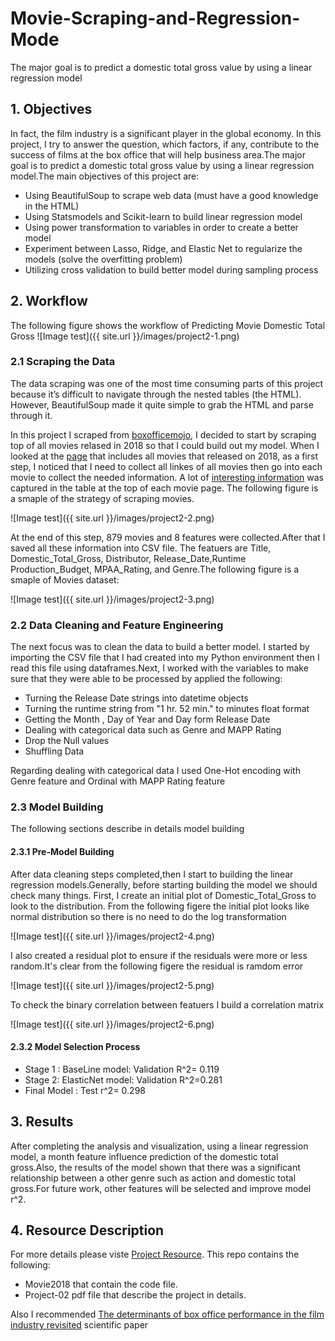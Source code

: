 # Movie-Scraping-and-Regression-Mode
The major goal is to predict a domestic total gross value by using a linear regression model

## 1. Objectives



In fact, the film industry is a significant player in the global economy.  In this project, I try to answer the question, which factors, if any, contribute to the success of films at the box office that will help business area.The major goal is to predict a domestic total gross value by using a linear regression model.The main objectives of this project are:

* Using BeautifulSoup to scrape web data (must have a good knowledge in the HTML)
* Using Statsmodels and Scikit-learn to build linear regression model
* Using power transformation to variables in order to create a better model
* Experiment between Lasso, Ridge, and Elastic Net to regularize the models (solve the overfitting problem)
* Utilizing cross validation to build better model during sampling process



## 2. Workflow
The following figure shows the workflow of Predicting Movie Domestic Total Gross 
![Image test]({{ site.url }}/images/project2-1.png)



### 2.1 Scraping the Data
The data scraping was one of the most time consuming parts of this project because it’s difficult to navigate through the nested tables (the HTML). However, BeautifulSoup made it quite simple to grab the HTML and parse through it.

In this project I scraped from [boxofficemojo](https://www.boxofficemojo.com), I decided to start by scraping top of all  movies relased in 2018 so that I could build out my model. When I looked at the [page](https://www.boxofficemojo.com/yearly/chart/?yr=2018&p=.htm) that includes all movies that released on 2018, as a first step, I noticed that I need to collect all linkes of all movies then  go into each movie to collect the needed information. A lot of [interesting information](https://www.boxofficemojo.com/movies/?id=grinch2017.htm) was captured in the table at the top of each movie page. The following figure is a smaple of the strategy of scraping movies.

![Image test]({{ site.url }}/images/project2-2.png)

At the end of this step, 879 movies and 8 features were collected.After that I saved all these information into CSV file.
The featuers are Title, Domestic_Total_Gross, Distributor, Release_Date,Runtime	Production_Budget, MPAA_Rating, and Genre.The following figure is a smaple of Movies dataset:

![Image test]({{ site.url }}/images/project2-3.png)


### 2.2 Data Cleaning and Feature Engineering

The next focus was to clean the data to build a better model. I started by importing the CSV file that I had created into my Python environment then I read this file using dataframes.Next, I worked with the variables to make sure that they were able to be processed by applied the following: 

* Turning the Release Date strings into datetime objects
* Turning the runtime string from "1 hr. 52 min." to minutes float format
* Getting the Month , Day of Year and Day form Release Date
* Dealing with categorical data such as Genre and MAPP Rating
* Drop the Null values
* Shuffling Data

Regarding dealing with categorical data I used One-Hot encoding with Genre feature and Ordinal with MAPP Rating feature

### 2.3 Model Building 
The following sections describe in details model building

#### 2.3.1 Pre-Model Building 

After data cleaning steps completed,then I start to building the linear regression models.Generally, before starting building the model we should check many things. First, I create an initial plot of Domestic_Total_Gross to look to the distribution. From the following figere the initial plot looks like normal distribution so there is no need to do the log transformation

![Image test]({{ site.url }}/images/project2-4.png)

I also created a residual plot to ensure if the residuals were more or less random.It's clear from the following figere the residual is ramdom error

![Image test]({{ site.url }}/images/project2-5.png)

To check the binary correlation between featuers I build a correlation matrix

![Image test]({{ site.url }}/images/project2-6.png)

#### 2.3.2 Model Selection Process

* Stage 1 :
BaseLine model: Validation R^2= 0.119
* Stage 2:
ElasticNet model: Validation R^2=0.281
* Final Model : 
Test r^2= 0.298


## 3. Results

After completing the analysis and visualization, using a linear regression model, a month feature influence prediction of the domestic total gross.Also, the results of the model shown that there was a significant relationship between a other genre such as action and domestic total gross.For future work, other features will be selected and improve model r^2.



## 4. Resource Description
For more details please viste [Project Resource](https://github.com/LubnaAlhenaki/Movie-Scraping-and-Regression-Mode). This repo contains the following:
* Movie2018 that contain the code file.
* Project-02 pdf file that describe the project in details.

Also I recommended [The determinants of box office performance in the film industry revisited](https://pdfs.semanticscholar.org/c960/7aaa7746ec9735a19d0ab2e524e53d20ab7f.pdf) scientific paper


